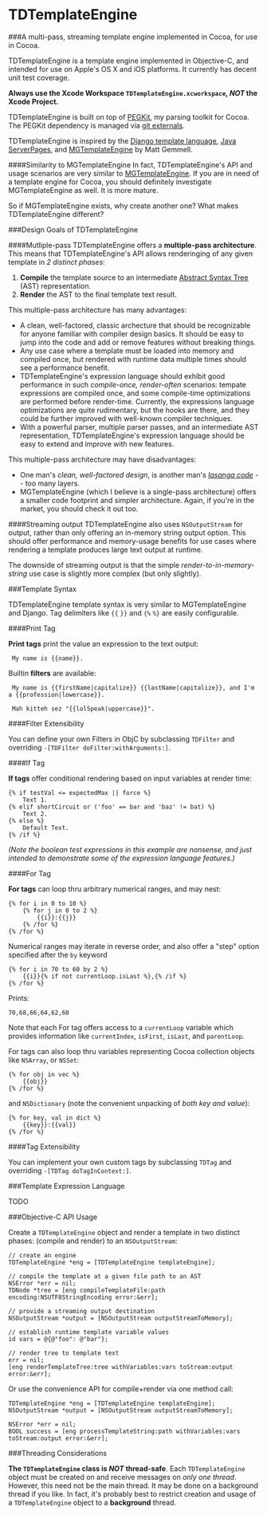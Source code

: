 TDTemplateEngine
================

###A multi-pass, streaming template engine implemented in Cocoa, for use in Cocoa. 

TDTemplateEngine is a template engine implemented in Objective-C, and intended for use on Apple's OS X and iOS platforms. It currently has decent unit test coverage.

**Always use the Xcode Workspace `TDTemplateEngine.xcworkspace`, *NOT* the Xcode Project.**

TDTemplateEngine is built on top of [PEGKit](https://github.com/itod/pegkit#pegkit), my parsing toolkit for Cocoa. The PEGKit dependency is managed via [git externals](http://nopugs.com/ext-tutorial).

TDTemplateEngine is inspired by the [Django template language](https://docs.djangoproject.com/en/dev/topics/templates/), [Java ServerPages](http://en.wikipedia.org/wiki/JavaServer_Pages "JavaServer Pages - Wikipedia, the free encyclopedia"), and [MGTemplateEngine](http://mattgemmell.com/mgtemplateengine-templates-with-cocoa "MGTemplateEngine - Templates with Cocoa - Matt Gemmell") by Matt Gemmell.

####Similarity to MGTemplateEngine
In fact, TDTemplateEngine's API and usage scenarios are very similar to [MGTemplateEngine](https://github.com/mattgemmell/MGTemplateEngine). If you are in need of a template engine for Cocoa, you should definitely investigate MGTemplateEngine as well. It is more mature.

So if MGTemplateEngine exists, why create another one? What makes TDTemplateEngine different?

###Design Goals of TDTemplateEngine

####Mutliple-pass
TDTemplateEngine offers a **multiple-pass architecture**. This means that TDTemplateEngine's API allows renderinging of any given template in *2 distinct phases*: 

1. **Compile** the template source to an intermediate [Abstract Syntax Tree](https://en.wikipedia.org/wiki/Abstract_syntax_tree) (AST) representation.
1. **Render** the AST to the final template text result.
    
This multiple-pass architecture has many advantages:

* A clean, well-factored, classic archecture that should be recognizable for anyone familiar with compiler design basics. It should be easy to jump into the code and add or remove features without breaking things.
* Any use case where a template must be loaded into memory and compiled once, but rendered with runtime data multiple times should see a performance benefit.
* TDTemplateEngine's expression language should exhibit good performance in such *compile-once, render-often* scenarios: tempate expressions are compiled once, and some compile-time optimizations are performed before render-time. Currently, the expressions language optimizations are quite rudimentary, but the hooks are there, and they could be further improved with well-known compiler techniques.
* With a powerful parser, multiple parser passes, and an intermediate AST representation, TDTemplateEngine's expression language should be easy to extend and improve with new features.

This multiple-pass architecture may have disadvantages:

* One man's *clean, well-factored design*, is another man's *[lasanga code](http://en.wikipedia.org/wiki/Spaghetti_code#Lasagna_code "Spaghetti code - Wikipedia, the free encyclopedia")* -- too many layers.
* MGTemplateEngine (which I believe is a single-pass architecture) offers a smaller code footprint and simpler architecture. Again, if you're in the market, you should check it out too.

####Streaming output
TDTemplateEngine also uses `NSOutputStream` for output, rather than only offering an in-memory string output option. This should offer performance and memory-usage benefits for use cases where rendering a template produces large text output at runtime.

The downside of streaming output is that the simple *render-to-in-memory-string* use case is slightly more complex (but only slightly).

###Template Syntax

TDTemplateEngine template syntax is very similar to MGTemplateEngine and Django. Tag delimiters like `{{` `}}` and `{%` `%}` are easily configurable.

####Print Tag

**Print tags** print the value an expression to the text output:

     My name is {{name}}.

Builtin **filters** are available:

     My name is {{firstName|capitalize}} {{lastName|capitalize}}, and I'm a {{profession|lowercase}}.

     Mah kitteh sez "{{lolSpeak|uppercase}}".

####Filter Extensibility

You can define your own Filters in ObjC by subclassing `TDFilter` and overriding `-[TDFilter doFilter:withArguments:]`.

####If Tag

**If tags** offer conditional rendering based on input variables at render time:

    {% if testVal <= expectedMax || force %}
        Text 1.
    {% elif shortCircuit or ('foo' == bar and 'baz' != bat) %}
        Text 2.
    {% else %}
        Default Text.
    {% /if %}

*(Note the boolean test expressions in this example are nonsense, and just intended to demonstrate some of the expression language features.)*

####For Tag

**For tags** can loop thru arbitrary numerical ranges, and may nest:

    {% for i in 0 to 10 %}
        {% for j in 0 to 2 %}
            {{i}}:{{j}}
        {% /for %}
    {% /for %}

Numerical ranges may iterate in reverse order, and also offer a "step" option specified after the `by` keyword

    {% for i in 70 to 60 by 2 %}
        {{i}}{% if not currentLoop.isLast %},{% /if %}
    {% /for %}
    
Prints:

    70,68,66,64,62,60

Note that each For tag offers access to a `currentLoop` variable which provides information like `currentIndex`, `isFirst`, `isLast`, and `parentLoop`.

For tags can also loop thru variables representing Cocoa collection objects like `NSArray`, or `NSSet`:

    {% for obj in vec %}
        {{obj}}
    {% /for %}

and `NSDictionary` (note the convenient unpacking of *both key and value*):

    {% for key, val in dict %}
        {{key}}:{{val}}
    {% /for %}

####Tag Extensibility

You can implement your own custom tags by subclassing `TDTag` and overriding `-[TDTag doTagInContext:]`.

###Template Expression Language

TODO

###Objective-C API Usage

Create a `TDTemplateEngine` object and render a template in two distinct phases: (compile and render) to an `NSOutputStream`:

    // create an engine
    TDTemplateEngine *eng = [TDTemplateEngine templateEngine];
    
    // compile the template at a given file path to an AST
    NSError *err = nil;
    TDNode *tree = [eng compileTemplateFile:path encoding:NSUTF8StringEncoding error:&err];
    
    // provide a streaming output destination
    NSOutputStream *output = [NSOutputStream outputStreamToMemory];
    
    // establish runtime template variable values
    id vars = @{@"foo": @"bar"};
    
    // render tree to template text
    err = nil;
    [eng renderTemplateTree:tree withVariables:vars toStream:output error:&err];

Or use the convenience API for compile+render via one method call:

    TDTemplateEngine *eng = [TDTemplateEngine templateEngine];
    NSOutputStream *output = [NSOutputStream outputStreamToMemory];
    
    NSError *err = nil;
    BOOL success = [eng processTemplateString:path withVariables:vars toStream:output error:&err];

###Threading Considerations

**The `TDTemplateEngine` class is *NOT* thread-safe**. Each `TDTemplateEngine` object must be created on and receive messages on *only one thread*. However, this need not be the main thread. It may be done on a background thread if you like. In fact, it's probably best to restrict creation and usage of a `TDTemplateEngine` object to a **background** thread.

